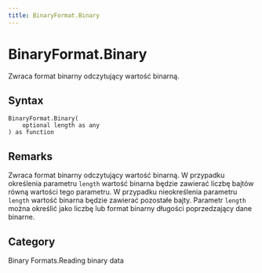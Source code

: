 ```yaml
---
title: BinaryFormat.Binary
---
```


# BinaryFormat.Binary


Zwraca format binarny odczytujący wartość binarną.


## Syntax

```powerquery
BinaryFormat.Binary(
    optional length as any
) as function
```


## Remarks

Zwraca format binarny odczytujący wartość binarną.  W przypadku określenia parametru <code>length</code> wartość binarna będzie zawierać liczbę bajtów równą wartości tego parametru.  W przypadku nieokreślenia parametru <code>length</code> wartość binarna będzie zawierać pozostałe bajty.  Parametr <code>length</code> można określić jako liczbę lub format binarny długości poprzedzający dane binarne.



## Category
Binary Formats.Reading binary data
